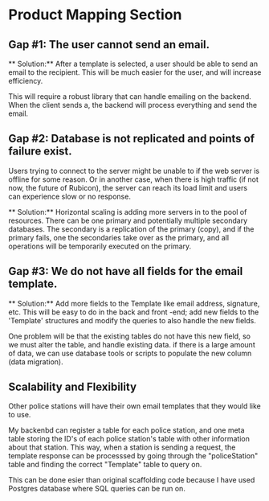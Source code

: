 # Product Mapping Section

## Gap #1: The user cannot send an email.
** Solution:** After a template is selected, a user should be able to send an email to the recipient. This will be much easier for the user, and will increase efficiency.

This will require a robust library that can handle emailing on the backend. When the client sends a, the backend will process everything and send the email.

## Gap #2: Database is not replicated and points of failure exist.
Users trying to connect to the server might be unable to if the web server is offline for some reason. Or in another case, when there is high traffic (if not now, the future of Rubicon), the server can reach its load limit and users can experience slow or no response.

** Solution:** Horizontal scaling is adding more servers in to the pool of resources. There can be one primary and potentially multiple secondary databases. The secondary is a replication of the primary (copy), and if the primary fails, one the secondaries take over as the primary, and all operations will be temporarily executed on the primary.

## Gap #3: We do not have all fields for the email template.
** Solution:** Add more fields to the Template like email address, signature, etc. This will be easy to do in the back and front -end; add new fields to the 'Template' structures and modify the queries to also handle the new fields. 

One problem will be that the existing tables do not have this new field, so we must alter the table, and handle existing data. if there is a large amount of data, we can use database tools or scripts to populate the new column (data migration).


## Scalability and Flexibility
Other police stations will have their own email templates that they would like to use. 

My backenbd can register a table for each police station, and one meta table storing the ID's of each police station's table with other information about that station. This way, when a station is sending a request, the template response can be processsed by going through the "policeStation" table and finding the correct "Template" table to query on.

This can be done esier than original scaffolding code because I have used Postgres database where SQL queries can be run on.